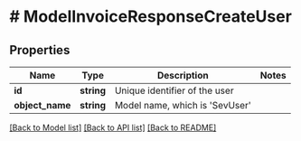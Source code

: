 # # ModelInvoiceResponseCreateUser

## Properties

Name | Type | Description | Notes
------------ | ------------- | ------------- | -------------
**id** | **string** | Unique identifier of the user |
**object_name** | **string** | Model name, which is &#39;SevUser&#39; |

[[Back to Model list]](../../README.md#models) [[Back to API list]](../../README.md#endpoints) [[Back to README]](../../README.md)
